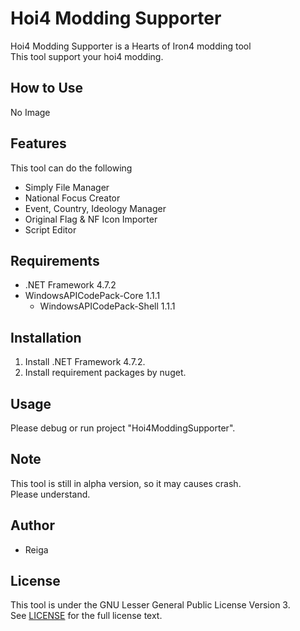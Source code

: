 # Hoi4 Modding Supporter

Hoi4 Modding Supporter is a Hearts of Iron4 modding tool  
This tool support your hoi4 modding.  

## How to Use
No Image

## Features
This tool can do the following
- Simply File Manager
- National Focus Creator
- Event, Country, Ideology Manager
- Original Flag & NF Icon Importer
- Script Editor

## Requirements

- .NET Framework 4.7.2
- WindowsAPICodePack-Core 1.1.1
  - WindowsAPICodePack-Shell 1.1.1

## Installation

1. Install .NET Framework 4.7.2.
2. Install requirement packages by nuget.

## Usage
Please debug or run project "Hoi4ModdingSupporter".

## Note

This tool is still in alpha version, so it may causes crash.<br>
Please understand.

## Author
* Reiga

## License
This tool is under the GNU Lesser General Public License Version 3.<br>
See [LICENSE](LICENSE.md) for the full license text.
